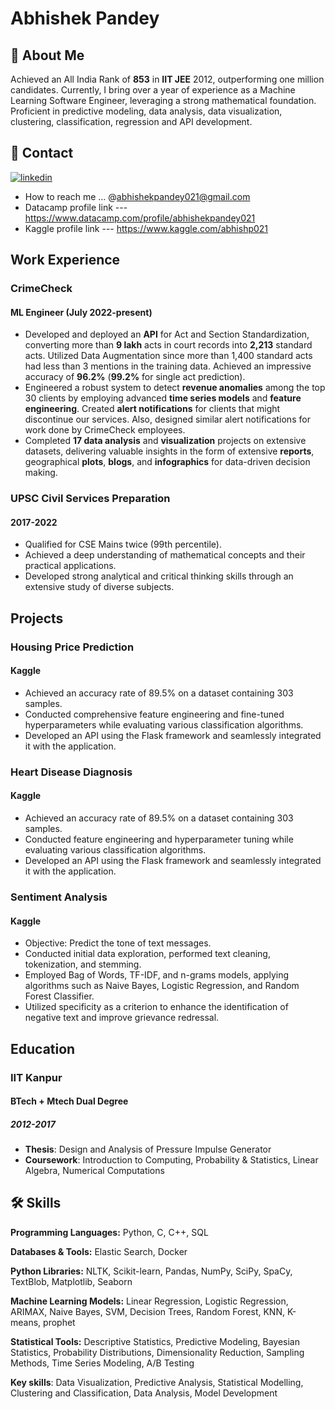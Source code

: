 
# Abhishek Pandey

## 🚀 About Me
Achieved an All India Rank of **853** in **IIT JEE** 2012, outperforming one million candidates. Currently, I bring over a year of experience as a Machine Learning Software Engineer, leveraging a strong mathematical foundation. Proficient in predictive modeling, data analysis, data visualization, clustering, classification, regression and API development.


## 🔗 Contact
[![linkedin](https://img.shields.io/badge/linkedin-0A66C2?style=for-the-badge&logo=linkedin&logoColor=white)](https://www.linkedin.com/in/abhishp021/)



- How to reach me ... @abhishekpandey021@gmail.com
- Datacamp profile link --- https://www.datacamp.com/profile/abhishekpandey021
- Kaggle profile link --- https://www.kaggle.com/abhishp021

## Work Experience

### CrimeCheck 
#### ML Engineer (July 2022-present)

- Developed and deployed an **API** for Act and Section Standardization, converting more than **9 lakh** acts in court records into **2,213** standard acts. Utilized Data Augmentation since more than 1,400 standard acts had less than 3 mentions in the training data. Achieved an impressive accuracy of **96.2%** (**99.2%** for single act prediction).
- Engineered a robust system to detect **revenue anomalies** among the top 30 clients by employing advanced **time series models** and **feature engineering**. Created **alert notifications** for clients that might discontinue our services. Also, designed similar alert notifications for work done by CrimeCheck employees.
- Completed **17 data analysis** and **visualization** projects on extensive datasets, delivering valuable insights in the form of extensive **reports**, geographical **plots**, **blogs**, and **infographics** for data-driven decision making.

### UPSC Civil Services Preparation
#### 2017-2022

- Qualified for CSE Mains twice (99th percentile).
- Achieved a deep understanding of mathematical concepts and their practical applications.
- Developed strong analytical and critical thinking skills through an extensive study of diverse subjects.


## Projects

### Housing Price Prediction
#### Kaggle

- Achieved an accuracy rate of 89.5% on a dataset containing 303 samples.
- Conducted comprehensive feature engineering and fine-tuned hyperparameters while evaluating various classification algorithms.
- Developed an API using the Flask framework and seamlessly integrated it with the application.

### Heart Disease Diagnosis
#### Kaggle

- Achieved an accuracy rate of 89.5% on a dataset containing 303 samples.
- Conducted feature engineering and hyperparameter tuning while evaluating various classification algorithms.
- Developed an API using the Flask framework and seamlessly integrated it with the application.

### Sentiment Analysis
#### Kaggle

- Objective: Predict the tone of text messages.
- Conducted initial data exploration, performed text cleaning, tokenization, and stemming.
- Employed Bag of Words, TF-IDF, and n-grams models, applying algorithms such as Naive Bayes, Logistic Regression, and Random Forest Classifier.
- Utilized specificity as a criterion to enhance the identification of negative text and improve grievance redressal.
## Education
### IIT Kanpur
#### BTech + Mtech Dual Degree
##### 2012-2017

- **Thesis**: Design and Analysis of Pressure Impulse Generator
- **Coursework**: Introduction to Computing, Probability & Statistics, Linear Algebra, Numerical Computations
## 🛠 Skills

**Programming Languages:** Python, C, C++, SQL

**Databases & Tools:** Elastic Search, Docker

**Python Libraries:** NLTK, Scikit-learn, Pandas, NumPy, SciPy, SpaCy, TextBlob, Matplotlib, Seaborn

**Machine Learning Models:** Linear Regression, Logistic Regression, ARIMAX, Naive Bayes, SVM, Decision Trees, Random Forest, KNN, K-means, prophet

**Statistical Tools:** Descriptive Statistics, Predictive Modeling, Bayesian Statistics, Probability Distributions, Dimensionality Reduction, Sampling Methods, Time Series Modeling, A/B Testing

**Key skills**: Data Visualization, Predictive Analysis, Statistical Modelling, Clustering and Classification, Data Analysis, Model Development




<!---
abhishp021/abhishp021 is a ✨ special ✨ repository because its `README.md` (this file) appears on your GitHub profile.
You can click the Preview link to take a look at your changes.
--->
